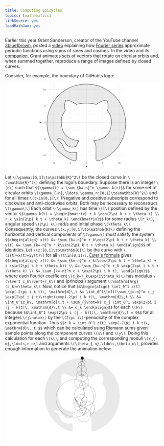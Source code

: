 ```yaml
---
title: Computing Epicycles
topics: [mathematics]
linkSource: yes
loadMathJax: yes
---
```


Earlier this year Grant Sanderson, creator of the YouTube channel [3blue1brown](https://www.3blue1brown.com), posted a [video](https://www.youtube.com/watch?v=r6sGWTCMz2k) explaining how [Fourier series](http://mathworld.wolfram.com/FourierSeries.html) approximate periodic functions using sums of sines and cosines.
In the video and its [companion](https://www.youtube.com/watch?v=-qgreAUpPwM), Grant animates sets of vectors that rotate on circular orbits and, when summed together, reproduce a range of images defined by closed curves.

Consider, for example, the boundary of GitHub's logo:

![](figures/plot-1.svg)

Let `\(\gamma:[0,1]\to\mathbb{R}^2\)` be the closed curve in `\(\mathbb{R}^2\)` defining the logo's boundary.
Suppose there is an integer `\(n\)` such that
`$$\gamma(t) = \sum_{k=-n}^n \gamma_k(t)$$`
for some set of circular orbits `\(\gamma_{-n},\ldots,\gamma_n:[0,1]\to\mathbb{R}^2\)` and for all times `\(t\in[0,1]\)`.
(Negative and positive subscripts correspond to clockwise and anti-clockwise orbits.
Both may be necessary to reconstruct `\(\gamma\)`.)
Each orbit `\(\gamma_k\)` has time `\(t\)` position defined by the vector
`$$\gamma_k(t) = \begin{bmatrix} r_k \cos(2\pi k t + \theta_k) \\ r_k \sin(2\pi k t + \theta_k) \end{bmatrix}$$`
for some radius `\(r_k\)`, angular speed `\(2\pi k\)` rad/s and initial phase `\(\theta_k\)`.
Consequently, the curves `\(x,y:[0,1]\to\mathbb{R}\)` defining the horizontal and vertical components of `\(\gamma\)` must satisfy the system
`$$\begin{align} x(t) &= \sum_{k=-n}^n r_k\cos(2\pi k t + \theta_k) \\ y(t) &= \sum_{k=-n}^n r_k\sin(2\pi k t + \theta_k) \end{align}$$`
of identities.
Let `\(z:[0,1]\to\mathbb{C}\)` be the curve with `\(z(t)=x(t)+iy(t)\)` for all `\(t\in[0,1]\)`.
[Euler's formula](http://mathworld.wolfram.com/EulerFormula.html) gives
`$$\begin{align} z(t) &= \sum_{k=-n}^n r_k(\cos(2\pi k t + \theta_k) + i \sin(2\pi k t + \theta_k)) \\ &= \sum_{k=-n}^n r_k \exp(2\pi i k t + i\theta_k) \\ &= \sum_{k=-n}^n c_k \exp(2\pi i k t), \end{align}$$`
where each Fourier coefficient `\(c_k=r_k\exp(i\theta_k)\)` has modulus `\(\lvert c_k\rvert=r_k\)` and (principal) argument `\(\mathrm{Arg}(c_k)=\theta_k\)`.
Now, notice that
`$$\begin{align} \int_0^1 z(t) \exp(-2\pi i k t)\, \mathrm{d}\,t &= \int_0^1\left(\sum_{j=-n}^n c_j \exp(2\pi i j t)\right)\exp(-2\pi i k t)\, \mathrm{d}\,t \\ &= \int_0^1c_k\, \mathrm{d}\,t + \sum_{j\not=k} c_j \int_0^1 \exp(2\pi i (j - k)t)\, \mathrm{d}\,t \\ &= c_k \end{align}$$`
for each `\(k\)` because
`$$\int_0^1 \exp(2\pi i (j - k)t)\, \mathrm{d}\,t = 0$$`
for all integers `\(j\not=k\)` by the `\(2\pi i\)`-periodicity of the complex exponential function.
Thus
`$$c_k = \int_0^1 z(t) \exp(-2\pi i k t)\, \mathrm{d}\, t,$$`
which can be calculated using Riemann sums given sample points along the component curves `\(x\)` and `\(y\)`.
Doing this calculation for each `\(k\)`, and computing the corresponding moduli `\(r_{-n},\ldots,r_n\)` and arguments `\(\theta_{-n},\ldots,\theta_n\)`, provides enough information to generate the animation below.

![](figures/animation-1.gif)

